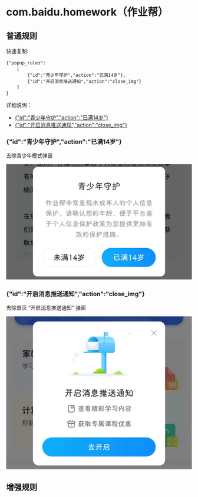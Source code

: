 # com.baidu.homework（作业帮）

## 普通规则

快速复制:
```
{"popup_rules":
    [
        {"id":"青少年守护","action":"已满14岁"},
        {"id":"开启消息推送通知","action":"close_img"}
    ]
}
```
详细说明：
- [{"id":"青少年守护","action":"已满14岁"}](#id青少年守护action已满14岁)
- [{"id":"开启消息推送通知","action":"close_img"}](#id开启消息推送通知actionclose_img)

### {"id":"青少年守护","action":"已满14岁"}
去除青少年模式弹窗

![](./assets/青少年模式.jpg)

### {"id":"开启消息推送通知","action":"close_img"}
去除首页 “开启消息推送通知” 弹窗

![](./assets/开启消息推送通知.jpg)

## 增强规则
